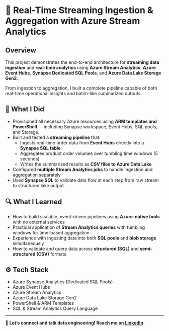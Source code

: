 # 🚀 Real-Time Streaming Ingestion & Aggregation with Azure Stream Analytics

## Overview

This project demonstrates the end-to-end architecture for **streaming data ingestion** and **real-time analytics** using **Azure Stream Analytics**, **Azure Event Hubs**, **Synapse Dedicated SQL Pools**, and **Azure Data Lake Storage Gen2**.

From ingestion to aggregation, I built a complete pipeline capable of both real-time operational insights and batch-like summarized outputs.

## 🧠 What I Did

- Provisioned all necessary Azure resources using **ARM templates and PowerShell** — including Synapse workspace, Event Hubs, SQL pools, and Storage.
- Built and tested a **streaming pipeline** that:
  - Ingests real-time order data from **Event Hubs** directly into a **Synapse SQL table**
  - Aggregates product order volumes over tumbling time windows (5 seconds)
  - Writes the summarized results as **CSV files to Azure Data Lake**
- Configured **multiple Stream Analytics jobs** to handle ingestion and aggregation separately
- Used **Synapse SQL** to validate data flow at each step from raw stream to structured lake output

## 🔍 What I Learned

- How to build scalable, event-driven pipelines using **Azure-native tools** with no external services
- Practical application of **Stream Analytics queries** with tumbling windows for time-based aggregation
- Experience with ingesting data into both **SQL pools** and **blob storage** simultaneously
- How to validate and query data across **structured (SQL)** and **semi-structured (CSV)** formats

## ⚙️ Tech Stack

- Azure Synapse Analytics (Dedicated SQL Pools)
- Azure Event Hubs
- Azure Stream Analytics
- Azure Data Lake Storage Gen2
- PowerShell & ARM Templates
- SQL & Stream Analytics Query Language

---

🔗 **Let’s connect and talk data engineering! Reach me on [LinkedIn](https://www.linkedin.com/in/eyilan/)**  
